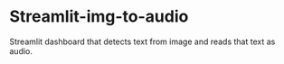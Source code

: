 # Streamlit-img-to-audio
Streamlit dashboard that detects text from image and reads that text as audio.
